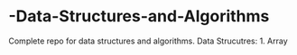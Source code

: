 # -Data-Structures-and-Algorithms
Complete repo for data structures and algorithms.
Data Strucutres:
    1. Array